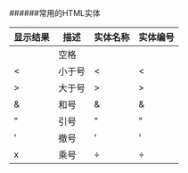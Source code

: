 ######常用的HTML实体

|显示结果|描述|实体名称|实体编号|
|--------|----|--------|--------|
|        |空格|&nbsp;  |&#160;  |
|   <    |小于号|&lt;  |&#60;   |
|   >    |大于号|&gt;  |&#62;   |
|   &    |和号 |&amp;  |&#38;   |
|   "    |引号 |&quot; |&#34;   |
|   '    |撤号 |&apos; |&#39;   |
|   x    |乘号 |&divide;|&#247; |
